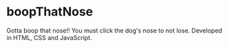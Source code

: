 # boopThatNose

Gotta boop that nose!! You must click the dog's nose to not lose. Developed in HTML, CSS and JavaScript.
